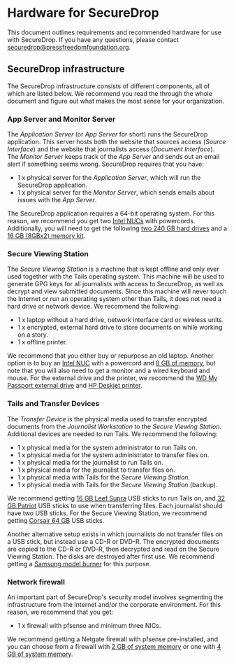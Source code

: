 # Hardware for SecureDrop

This document outlines requirements and recommended hardware for use with SecureDrop. If you have any questions, please contact securedrop@pressfreedomfoundation.org. 

## SecureDrop infrastructure

The SecureDrop infrastructure consists of different components, all of which are listed below. We recommend you read the through the whole document and figure out what makes the most sense for your organization.

### App Server and Monitor Server

The *Application Server* (or *App Server* for short) runs the SecureDrop application. This server hosts both the website that sources access (*Source Interface*) and the website that journalists access (*Document Interface*). The *Monitor Server* keeps track of the *App Server* and sends out an email alert if something seems wrong. SecureDrop requires that you have:

 * 1 x physical server for the *Application Server*, which will run the SecureDrop application.
 * 1 x physical server for the *Monitor Server*, which sends emails about issues with the *App Server*.
 
The SecureDrop application requires a 64-bit operating system. For this reason, we recommend you get two [Intel NUCs](http://www.amazon.com/dp/B00F3F38O2/ref=wl_it_dp_o_pd_nS_ttl?_encoding=UTF8&colid=3NQVTBFZV73JA&coliid=IOKQL5QS1Q2NX&psc=1) with powercords. Additionally, you will need to get the following [two 240 GB hard drives](http://www.amazon.com/dp/B00BQ8RKT4/ref=wl_it_dp_o_pd_nS_ttl?_encoding=UTF8&colid=3NQVTBFZV73JA&coliid=I319YS8KKXVZWS&psc=1) and a [16 GB (8GBx2) memory kit](http://www.amazon.com/Crucial-PC3-12800-204-Pin-Notebook-CT2CP25664BF160B/dp/B005MWQ6WC/ref=sr_1_2?s=electronics&ie=UTF8&qid=1411294165&sr=1-2).
 
### Secure Viewing Station

The *Secure Viewing Station* is a machine that is kept offline and only ever used together with the Tails operating system. This machine will be used to generate GPG keys for all journalists with access to SecureDrop, as well as decrypt and view submitted documents. Since this machine will never touch the Internet or run an operating system other than Tails, it does not need a hard drive or network device. We recommend the following:

 * 1 x laptop without a hard drive, network interface card or wireless units.
 * 1 x encrypted, external hard drive to store documents on while working on a story.
 * 1 x offline printer.
 
We recommend that you either buy or repurpose an old laptop. Another option is to buy an [Intel NUC](http://www.amazon.com/dp/B00F3F38O2/ref=wl_it_dp_o_pd_nS_ttl?_encoding=UTF8&colid=3NQVTBFZV73JA&coliid=IOKQL5QS1Q2NX&psc=1) with a powercord and [8 GB of memory](http://www.amazon.com/Crucial-PC3-12800-204-Pin-Notebook-CT2CP25664BF160B/dp/B005MWQ6WC/ref=sr_1_2?s=electronics&ie=UTF8&qid=1411294165&sr=1-2), but note that you will also need to get a monitor and a wired keyboard and mouse. For the external drive and the printer, we recommend the [WD My Passport external drive](http://www.amazon.com/Passport-Ultra-Portable-External-Backup/dp/B00E83X9P8/ref=sr_1_1?s=electronics&ie=UTF8&qid=1411330862&sr=1-1) and [HP Deskjet printer](http://www.amazon.com/HP-Deskjet-Printer-CH340A-B1H/dp/B003YGZIY0/ref=pd_sim_op_2?ie=UTF8&refRID=1BNF29AQ5S6C3SR0DS6V).
 
### Tails and Transfer Devices

The *Transfer Device* is the physical media used to transfer encrypted documents from the *Journalist Workstation* to the *Secure Viewing Station*. Additional devices are needed to run Tails. We recommend the following:

 * 1 x physical media for the system administrator to run Tails on.
 * 1 x physical media for the system administrator to transfer files on.
 * 1 x physical media for the journalist to run Tails on.
 * 1 x physical media for the journalist to transfer files on.
 * 1 x physical media with Tails for the *Secure Viewing Station*.
 * 1 x physical media with Tails for the *Secure Viewing Station* (backup).
 
We recommend getting [16 GB Leef Supra](http://www.amazon.com/dp/B00FWQTBZ2/ref=wl_it_dp_o_pC_nS_ttl?_encoding=UTF8&colid=3NQVTBFZV73JA&coliid=IX8TE9WOYD105) USB sticks to run Tails on, and [32 GB Patriot](http://www.amazon.com/dp/B00C982KZY/ref=wl_it_dp_o_pd_nS_ttl?_encoding=UTF8&colid=3NQVTBFZV73JA&coliid=I2IJO2RQGNF7BV&psc=1) USB sticks to use when transferring files. Each journalist should have two USB sticks. For the Secure Viewing Station, we recommend getting [Corsair 64 GB](http://www.amazon.com/dp/B00EM71W1S/ref=wl_it_dp_o_pd_nS_ttl?_encoding=UTF8&colid=3NQVTBFZV73JA&coliid=I3KY4GZXC9PPV&psc=1) USB sticks.

Another alternative setup exists in which journalists do not transfer files on a USB stick, but instead use a CD-R or DVD-R. The encrypted documents are copied to the CD-R or DVD-R, then decrypted and read on the Secure Viewing Station. The disks are destroyed after first use. We recommend getting a [Samsung model burner](http://www.newegg.com/External-CD-DVD-Blu-Ray-Drives/SubCategory/ID-420) for this purpose. 

### Network firewall

An important part of SecureDrop's security model involves segmenting the infrastructure from the Internet and/or the corporate environment. For this reason, we recommend that you get:

 * 1 x firewall with pfsense and minimum three NICs.
 
We recommend getting a Netgate firewall with pfsense pre-installed, and you can choose from a firewall with [2 GB of system memory](http://store.netgate.com/NetgateAPU2.aspx) or one with [4 GB of system memory](http://store.netgate.com/APU4.aspx).
